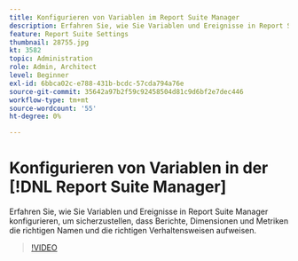 ```yaml
---
title: Konfigurieren von Variablen im Report Suite Manager
description: Erfahren Sie, wie Sie Variablen und Ereignisse in Report Suite Manager konfigurieren, um sicherzustellen, dass Berichte, Dimensionen und Metriken die richtigen Namen und die richtigen Verhaltensweisen aufweisen.
feature: Report Suite Settings
thumbnail: 28755.jpg
kt: 3582
topic: Administration
role: Admin, Architect
level: Beginner
exl-id: 6bbca02c-e788-431b-bcdc-57cda794a76e
source-git-commit: 35642a97b2f59c92458504d81c9d6bf2e7dec446
workflow-type: tm+mt
source-wordcount: '55'
ht-degree: 0%

---
```


# Konfigurieren von Variablen in der [!DNL Report Suite Manager]

Erfahren Sie, wie Sie Variablen und Ereignisse in Report Suite Manager konfigurieren, um sicherzustellen, dass Berichte, Dimensionen und Metriken die richtigen Namen und die richtigen Verhaltensweisen aufweisen.

>[!VIDEO](https://video.tv.adobe.com/v/31812/?quality=12&learn=on&captions=ger)

